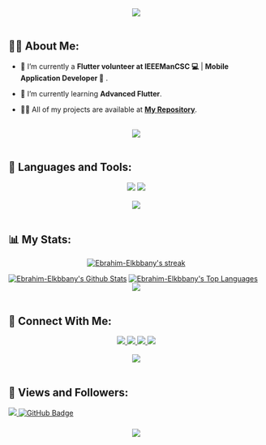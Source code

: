 <div align="center">
    <img src="https://readme-typing-svg.herokuapp.com/?font=Righteous&size=35&center=true&vCenter=true&width=500&height=70&duration=4000&lines=Hi+There!+👋;+I'm+Ebrahim+Elkbbany!+💻;" />
</div>

<br>

## 🙋‍♂️ About Me:

- 🔭 I’m currently a **Flutter volunteer at IEEEManCSC 💻** | **Mobile Application Developer 📱** .

- 🌱 I’m currently learning **Advanced Flutter**.

- 👨‍💻 All of my projects are available at **[My Repository](https://github.com/Ebrahim-Elkbbany?tab=repositories)**.

<br>
<div align="center">
    <img src="https://user-images.githubusercontent.com/73097560/115834477-dbab4500-a447-11eb-908a-139a6edaec5c.gif" />
</div>
<br>

## 🚀 Languages and Tools:
<div align="center">
    <img src="https://skillicons.dev/icons?i=flutter,dart,firebase,c#" />
    <img src="https://skillicons.dev/icons?i=github,androidstudio,vscode,figma,postman,xd" /><br>
</div>

<br>
<div align="center">
    <img src="https://user-images.githubusercontent.com/73097560/115834477-dbab4500-a447-11eb-908a-139a6edaec5c.gif" />
</div>
<br>

## 📊 My Stats:

<p align="center">
    <a href="https://github.com/Ebrahim-Elkbbany/github-readme-streak-stats">
        <img title="🔥 Get streak stats for your profile at git.io/streak-stats" alt="Ebrahim-Elkbbany's streak" src="https://github-readme-streak-stats.herokuapp.com/?user=Ebrahim-Elkbbany&theme=black-ice&hide_border=true&stroke=0000&background=060A0CD0"/>
    </a>
</p>
<a href="https://github.com/Ebrahim-Elkbbany/github-readme-stats"><img alt="Ebrahim-Elkbbany's Github Stats" src="https://github-readme-stats.vercel.app/api?username=Ebrahim-Elkbbany&show_icons=true&count_private=true&theme=react&hide_border=true&bg_color=0D1117" /></a>
<a href="https://github.com/Ebrahim-Elkbbany/github-readme-stats"><img alt="Ebrahim-Elkbbany's Top Languages" src="https://github-readme-stats.vercel.app/api/top-langs/?username=Ebrahim-Elkbbany&langs_count=8&count_private=true&layout=compact&theme=react&hide_border=true&bg_color=0D1117" /></a>

<br>
<div align="center">
    <img src="https://user-images.githubusercontent.com/73097560/115834477-dbab4500-a447-11eb-908a-139a6edaec5c.gif" />
</div>
<br>

## 🤝 Connect With Me:

<div align="center">
    <a href="https://www.linkedin.com/in/ebrahim-elkbbany-4b2374213/" target="_blank">
        <img src="https://img.shields.io/badge/LinkedIn-0077B5?style=for-the-badge&logo=linkedin&logoColor=white" target="_blank" />
    </a>
  <a href="mailto:ebrahimelkbbany74@gmail.com">
    <img src="https://img.shields.io/badge/Gmail-333333?style=for-the-badge&logo=gmail&logoColor=red" />
  </a>
        <a href="https://github.com/Ebrahim-Elkbbany?tab=repositories">
    <img src="https://img.shields.io/badge/Portfolio-0077B5?style=for-the-badge&logoColor=white" />
     </a>
     <a href="https://wa.me/qr/GN6VCAGYPKPQO1">
    <img src="https://img.shields.io/badge/whatsapp-128C7E?style=for-the-badge&logo=whatsapp&logoColor=White" />
  </a>
</div>

<br>
<div align="center">
    <img src="https://user-images.githubusercontent.com/73097560/115834477-dbab4500-a447-11eb-908a-139a6edaec5c.gif" />
</div>
<br>

## 💜 Views and Followers:

<a href="https://github.com/Ebrahim-Elkbbany/github-profile-views-counter">
    <img src="https://komarev.com/ghpvc/?username=Ebrahim-Elkbbany">
</a>
<a href="https://github.com/Ebrahim-Elkbbany?tab=followers"><img src="https://img.shields.io/github/followers/Ebrahim-Elkbbany?label=Followers&style=social" alt="GitHub Badge"></a>
<h3 align="center">
    <img src="https://readme-typing-svg.herokuapp.com/?font=Righteous&size=25&center=true&vCenter=true&width=500&height=70&duration=4000&lines=Thanks+for+visiting!+❤️;+Shoot+me+a+message+on+Linkedin!;I'm+Long+Life+Learner">
</h3>

<br/>
